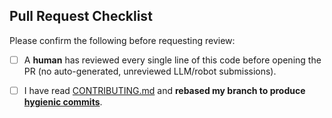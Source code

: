 ## Pull Request Checklist

Please confirm the following before requesting review:

- [ ] A **human** has reviewed every single line of this code before opening the PR (no auto-generated, unreviewed LLM/robot submissions).
- [ ] I have read [CONTRIBUTING.md](https://github.com/payjoin/rust-payjoin/blob/master/.github/CONTRIBUTING.md#commits) and **rebased my branch to produce [hygienic commits](https://github.com/bitcoin/bitcoin/blob/master/CONTRIBUTING.md#committing-patches)**.

